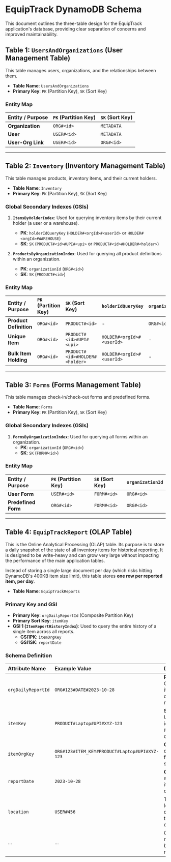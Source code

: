 # EquipTrack DynamoDB Schema

This document outlines the three-table design for the EquipTrack application's database, providing clear separation of concerns and improved maintainability.

## Table 1: `UsersAndOrganizations` (User Management Table)

This table manages users, organizations, and the relationships between them.

-   **Table Name**: `UsersAndOrganizations`
-   **Primary Key**: `PK` (Partition Key), `SK` (Sort Key)

### Entity Map

| Entity / Purpose       | `PK` (Partition Key)      | `SK` (Sort Key)                   |
| :--------------------- | :------------------------ | :-------------------------------- |
| **Organization**       | `ORG#<id>`                | `METADATA`                        |
| **User**               | `USER#<id>`               | `METADATA`                        |
| **User-Org Link**      | `USER#<id>`               | `ORG#<id>`                        |

---

## Table 2: `Inventory` (Inventory Management Table)

This table manages products, inventory items, and their current holders.

-   **Table Name**: `Inventory`
-   **Primary Key**: `PK` (Partition Key), `SK` (Sort Key)

### Global Secondary Indexes (GSIs)

1.  **`ItemsByHolderIndex`**: Used for querying inventory items by their current holder (a user or a warehouse).
    -   **PK**: `holderIdQueryKey` (`HOLDER#<orgId>#<userId>` or `HOLDER#<orgId>#WAREHOUSE`)
    -   **SK**: `SK` (`PRODUCT#<id>#UPI#<upi>` or `PRODUCT#<id>#HOLDER#<holder>`)

2.  **`ProductsByOrganizationIndex`**: Used for querying all product definitions within an organization.
    -   **PK**: `organizationId` (`ORG#<id>`)
    -   **SK**: `SK` (`PRODUCT#<id>`)

### Entity Map

| Entity / Purpose       | `PK` (Partition Key)      | `SK` (Sort Key)                   | `holderIdQueryKey`                    | `organizationId`           |
| :--------------------- | :------------------------ | :-------------------------------- | :----------------------------------- | :-------------------------- |
| **Product Definition** | `ORG#<id>`                | `PRODUCT#<id>`                    | -                                    | `ORG#<id>`                  |
| **Unique Item**        | `ORG#<id>`                | `PRODUCT#<id>#UPI#<upi>`           | `HOLDER#<orgId>#<userId>`             | -                          |
| **Bulk Item Holding**  | `ORG#<id>`                | `PRODUCT#<id>#HOLDER#<holder>`    | `HOLDER#<orgId>#<userId>`             | -                          |

---

## Table 3: `Forms` (Forms Management Table)

This table manages check-in/check-out forms and predefined forms.

-   **Table Name**: `Forms`
-   **Primary Key**: `PK` (Partition Key), `SK` (Sort Key)

### Global Secondary Indexes (GSIs)

1.  **`FormsByOrganizationIndex`**: Used for querying all forms within an organization.
    -   **PK**: `organizationId` (`ORG#<id>`)
    -   **SK**: `SK` (`FORM#<id>`)

### Entity Map

| Entity / Purpose       | `PK` (Partition Key)      | `SK` (Sort Key)                   | `organizationId`           |
| :--------------------- | :------------------------ | :-------------------------------- | :-------------------------- |
| **User Form**          | `USER#<id>`               | `FORM#<id>`                       | `ORG#<id>`                  |
| **Predefined Form**    | `ORG#<id>`                | `FORM#<id>`                       | `ORG#<id>`                  |

---

## Table 4: `EquipTrackReport` (OLAP Table)

This is the Online Analytical Processing (OLAP) table. Its purpose is to store a daily snapshot of the state of all inventory items for historical reporting. It is designed to be write-heavy and can grow very large without impacting the performance of the main application tables.

Instead of storing a single large document per day (which risks hitting DynamoDB's 400KB item size limit), this table stores **one row per reported item, per day**.

-   **Table Name**: `EquipTrackReports`

### Primary Key and GSI

-   **Primary Key**: `orgDailyReportId` (Composite Partition Key)
-   **Primary Sort Key**: `itemKey`
-   **GSI 1 (`ItemReportHistoryIndex`)**: Used to query the entire history of a single item across all reports.
    -   **GSI1PK**: `itemOrgKey`
    -   **GSI1SK**: `reportDate`

### Schema Definition

| Attribute Name     | Example Value                                  | Description                                                        |
| :----------------- | :--------------------------------------------- | :----------------------------------------------------------------- |
| `orgDailyReportId` | `ORG#123#DATE#2023-10-28`                        | **Partition Key**. Groups all items for one org's daily report.    |
| `itemKey`          | `PRODUCT#Laptop#UPI#XYZ-123`                     | **Sort Key**. Uniquely identifies the item within the daily report.  |
| `itemOrgKey`       | `ORG#123#ITEM_KEY#PRODUCT#Laptop#UPI#XYZ-123`    | **GSI1PK**. For querying the full history of a single item.        |
| `reportDate`       | `2023-10-28`                                   | **GSI1SK**. For sorting an item's history chronologically.         |
| `location`         | `USER#456`                                     | The location/holder of the item on this specific day.              |
| ...                | ...                                            | Other relevant report data can be added as needed.                 | 